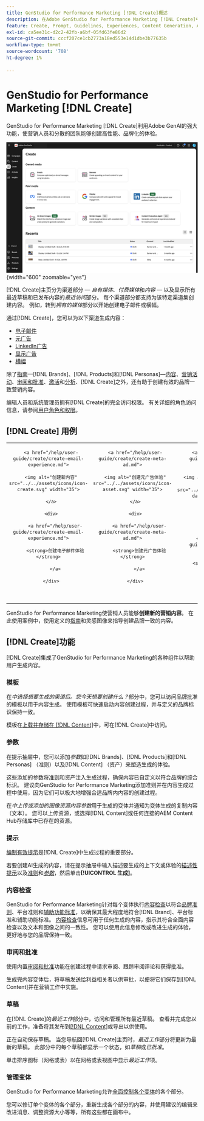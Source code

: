 ```yaml
---
title: GenStudio for Performance Marketing [!DNL Create]概述
description: 在Adobe GenStudio for Performance Marketing [!DNL Create]中使用generative AI快速生成高性能、按品牌显示的内容。
feature: Create, Prompt, Guidelines, Experiences, Content Generation, Approval
exl-id: ca5ee31c-d2c2-42fb-a6bf-05fd63fe86d2
source-git-commit: cccf207ce1cb2773a18ed553e14d1dbe3b77635b
workflow-type: tm+mt
source-wordcount: '708'
ht-degree: 1%

---
```


# GenStudio for Performance Marketing [!DNL Create]

GenStudio for Performance Marketing [!DNL Create]利用Adobe GenAI的强大功能，使营销人员和分散的团队能够创建高性能、品牌化的体验。

![创建主页](/help/assets/create-home.png){width="600" zoomable="yes"}

[!DNL Create]主页分为渠道部分 — _自有媒体_、_付费媒体_&#x200B;和&#x200B;_内容_ — 以及显示所有最近草稿和已发布内容的&#x200B;_最近访问_&#x200B;部分。 每个渠道部分都支持为该特定渠道集创建内容。 例如，转到&#x200B;_拥有的媒体_&#x200B;部分以开始创建电子邮件或横幅。

通过[!DNL Create]，您可以为以下渠道生成内容：

* [电子邮件](email-experiences.md)
* [元广告](meta-experiences.md)
* [LinkedIn广告](linkedin-experiences.md)
* [显示广告](display-ad-experiences.md)
* [横幅](banner-experiences.md)

除了[指南](/help/user-guide/guidelines/overview.md)—[!DNL Brands]、[!DNL Products]和[!DNL Personas]—[内容](/help/user-guide/content/overview.md)、[营销活动](/help/user-guide/campaigns/overview.md)、[审阅和批准](/help/user-guide/approvals/overview.md)、[激活](/help/user-guide/activation/overview.md)和[分析](/help/user-guide/insights/overview.md)、[!DNL Create]之外，还有助于创建有效的品牌一致营销内容。

编辑人员和系统管理员拥有[!DNL Create]的完全访问权限。 有关详细的角色访问信息，请参阅[用户角色和权限](/help/user-guide/user-roles.md)。

## [!DNL Create] 用例

<table style="table-layout:fixed">

<tr style="border: 0;">

   <td align="center" valign="top" width="100">

      <a href="/help/user-guide/create/create-email-experience.md">

      <img alt="创建新内容" src="../../assets/icons/icon-create.svg" width="35">

      </a>

      <div>

         <a href="/help/user-guide/create/create-email-experience.md">

         <strong>创建电子邮件体验</strong>

         </a>

      </div>

   </td>

   <td align="center" valign="top" width="100">

      <a href="/help/user-guide/create/create-meta-ad.md">

      <img alt="创建元广告体验" src="../../assets/icons/icon-asset.svg" width="35">

      </a>

      <div>

         <a href="/help/user-guide/create/create-meta-ad.md">

         <strong>创建元广告体验</strong>

         </a>

      </div>

   </td>

   <td align="center" valign="top" width="100">

      <a href="/help/user-guide/create/create-linkedin.md">

      <img alt="创建LinkedIn广告体验" src="../../assets/icons/icon-dataAnalytics.svg" width="35">

      </a>

      <div>

         <a href="/help/user-guide/create/create-linkedin.md">

         <strong>创建LinkedIn广告体验</strong>

         </a>

      </div>

   </td>

   <td align="center" valign="top" width="100">

      <a href="/help/user-guide/create/create-display-ad.md">

      <img alt="创建显示广告体验" src="../../assets/icons/icon-addTemplate.svg" width="35">

      </a>

      <div>

         <a href="/help/user-guide/create/create-display-ad.md">

         <strong>创建显示广告体验</strong>

         </a>

      </div>

   </td>

   <td align="center" valign="top" width="100">

      <a href="/help/user-guide/create/create-banner-experience.md">

      <img alt="创建横幅体验" src="../../assets/icons/icon-search.png" width="35">

      </a>

      <div>

         <a href="/help/user-guide/create/create-banner-experience.md">

         <strong>创建横幅体验</strong>

         </a>

      </div>

   </td>

</tr>

</table>

GenStudio for Performance Marketing使营销人员能够&#x200B;**创建新的营销内容**。 在此使用案例中，使用定义的[指南](/help/user-guide/guidelines/overview.md)和灵感图像来指导创建品牌一致的内容。

## [!DNL Create]功能

[!DNL Create]集成了GenStudio for Performance Marketing的各种组件以帮助用户生成内容。

### 模板

在&#x200B;_中选择想要生成的渠道后。您今天想要创建什么？_&#x200B;部分中，您可以访问品牌批准的模板以用于内容生成。 使用模板可快速启动内容创建过程，并与定义的品牌标识保持一致。

模板在[上载并存储在 [!DNL Content]](/help/user-guide/content/overview.md)中，可在[!DNL Create]中访问。

### 参数

在提示抽屉中，您可以添加&#x200B;_参数_&#x200B;如[!DNL Brands]、[!DNL Products]和[!DNL Personas] （准则）以及[!DNL Content] （资产）来塑造生成的体验。

这些添加的参数将[准则](/help/user-guide/guidelines/overview.md)和资产注入生成过程，确保内容已自定义以符合品牌的综合标识。 建议向GenStudio for Performance Marketing添加准则并在内容生成过程中使用，因为它们可以极大地增强合适品牌内内容的创建过程。

在&#x200B;_中上传或添加的图像资源内容参数_&#x200B;用于生成的变体并通知为变体生成的复制内容（文本）。 您可以上传资源，或选择[!DNL Content]或任何连接的AEM Content Hub存储库中已存在的资源。

### 提示

[编制有效提示](/help/user-guide/effective-prompts.md)是[!DNL Create]中生成过程的重要部分。

若要创建AI生成的内容，请在提示抽屉中输入描述要生成的上下文或体验的[描述性提示](/help/user-guide/effective-prompts.md)以及[准则](/help/user-guide/guidelines/overview.md)和&#x200B;[_参数_](#parameters)，然后单击&#x200B;**[!UICONTROL 生成]**。

### 内容检查

GenStudio for Performance Marketing针对每个变体执行[内容检查](/help/user-guide/guidelines/brand-validation.md#content-check-panel)以符合[品牌准则](/help/user-guide/guidelines/brands.md)、平台准则和[辅助功能标准](/help/user-guide/guidelines/overview.md#compliance)，以确保其最大程度地符合[!DNL Brand]、平台标准和辅助功能标准。 [内容检查](/help/user-guide/guidelines/brand-validation.md#content-check-summary)信息可用于任何生成的内容，指示其符合全面内容检查以及文本和图像之间的一致性。 您可以使用此信息修改或改进生成的体验，更好地与您的品牌保持一致。

### 审阅和批准

使用内置[审阅和批准](/help/user-guide/approvals/overview.md)功能在创建过程中请求审阅、跟踪审阅评论和获得批准。

生成完内容变体后，将草稿发送给利益相关者以供审批，以便将它们保存到[!DNL Content]并在营销工作中实施。

### 草稿

在[!DNL Create]的&#x200B;_最近工作_&#x200B;部分中，访问和管理所有最近草稿。 查看并完成您以前的工作，准备将其发布到[[!DNL Content]](/help/user-guide/content/overview.md)或导出以供使用。

正在自动保存草稿。 当您导航回[!DNL Create]主页时，_最近工作_&#x200B;部分将更新为最新的草稿。 此部分中的每个草稿都显示一个状态，如&#x200B;_草稿_&#x200B;或&#x200B;_已批准_。

单击排序图标（网格或表）以在网格或表视图中显示&#x200B;_最近工作_&#x200B;项。

### 管理变体

GenStudio for Performance Marketing允许[全面控制各个变体](/help/user-guide/create/manage-variants.md)的各个部分。

您可以修订单个变体的各个部分，重新生成各个部分的内容，并使用建议的编辑来改进消息、调整资源大小等等，所有这些都在画布中。
